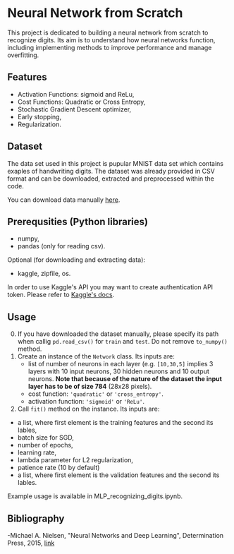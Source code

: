 # Neural Network from Scratch
This project is dedicated to building a neural network from scratch to recognize digits. Its aim is to understand how neural networks function, including implementing methods to improve performance and manage overfitting.

## Features
- Activation Functions: sigmoid and ReLu,
- Cost Functions: Quadratic or Cross Entropy,
- Stochastic Gradient Descent optimizer,
- Early stopping,
- Regularization.

## Dataset
The data set used in this project is pupular MNIST data set which contains exaples of handwriting digits. The dataset was already provided in CSV format and can be downloaded, extracted and preprocessed within the code.

You can download data manually [here](https://www.kaggle.com/datasets/oddrationale/mnist-in-csv).

## Prerequsities (Python libraries)
- numpy,
- pandas (only for reading csv).
  
Optional (for downloading and extracting data):
- kaggle, zipfile, os.
  
In order to use Kaggle's API you may want to create authentication API token. Please refer to [Kaggle's docs](https://www.kaggle.com/docs/api).

## Usage
0. If you have downloaded the dataset manually, please specify its path when callig `pd.read_csv()` for `train` and `test`. Do not remove `to_numpy()` method.
1. Create an instance of the `Network` class. Its inputs are:
    - list of number of neurons in each layer (e.g. `[10,30,5]` implies 3 layers with 10 input neurons, 30 hidden neurons and 10 output neurons. **Note that because of the nature of the dataset the input layer has to be of size 784** (28x28 pixels).
    - cost function: `'quadratic'` or `'cross_entropy'`.
    - activation function: `'sigmoid'` or `'ReLu'`.
 2. Call `fit()` method on the instance. Its inputs are:
   - a list, where first element is the training features and the second its lables,
   - batch size for SGD,
   - number of epochs,
   - learning rate,
   - lambda parameter for L2 regularization,
   - patience rate (10 by default)
   - a list, where first element is the validation features and the second its lables.

Example usage is available in MLP_recognizing_digits.ipynb.

## Bibliography
-Michael A. Nielsen, "Neural Networks and Deep Learning", Determination Press, 2015, [link](http://neuralnetworksanddeeplearning.com/index.html)
